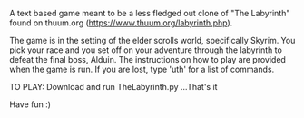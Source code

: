 A text based game meant to be a less fledged out clone of "The Labyrinth" found on thuum.org (https://www.thuum.org/labyrinth.php).

The game is in the setting of the elder scrolls world, specifically Skyrim. You pick your race and you set off on your adventure through the labyrinth to defeat the final boss, Alduin.
The instructions on how to play are provided when the game is run.
If you are lost, type 'uth' for a list of commands.

TO PLAY:
Download and run TheLabyrinth.py
...That's it

Have fun :)
